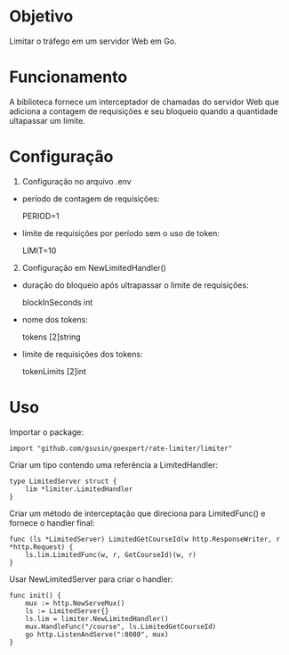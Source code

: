 # Objetivo

Limitar o tráfego em um servidor Web em Go.

# Funcionamento
 
A biblioteca fornece um interceptador de chamadas do servidor Web que adiciona a contagem de requisições e seu bloqueio quando a quantidade ultapassar um limite.

# Configuração

1. Configuração no arquivo .env

- período de contagem de requisições:

    PERIOD=1

- limite de requisições por período sem o uso de token:

    LIMIT=10
 
2. Configuração em NewLimitedHandler()

- duração do bloqueio após ultrapassar o limite de requisições:

	blockInSeconds int

- nome dos tokens:

	tokens      [2]string

- limite de requisições dos tokens:

	tokenLimits [2]int

# Uso

Importar o package:

    import "github.com/gsusin/goexpert/rate-limiter/limiter"

Criar um tipo contendo uma referência a LimitedHandler:

    type LimitedServer struct {
	    lim *limiter.LimitedHandler
    }
    
Criar um método de interceptação que direciona para LimitedFunc() e fornece o handler final:

    func (ls *LimitedServer) LimitedGetCourseId(w http.ResponseWriter, r *http.Request) {
	    ls.lim.LimitedFunc(w, r, GetCourseId)(w, r)
    }
 
Usar NewLimitedServer para criar o handler:

    func init() {
	    mux := http.NewServeMux()
	    ls := LimitedServer{}
	    ls.lim = limiter.NewLimitedHandler()
	    mux.HandleFunc("/course", ls.LimitedGetCourseId)
	    go http.ListenAndServe(":8080", mux)
    }
